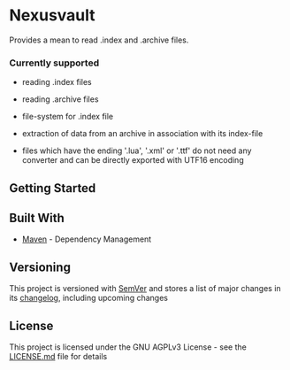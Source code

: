 # Nexusvault

Provides a mean to read .index and .archive files.

### Currently supported

* reading .index files
* reading .archive files
* file-system for .index file
* extraction of data from an archive in association with its index-file

* files which have the ending '.lua', '.xml' or '.ttf' do not need any converter and can be directly exported with UTF16 encoding 

## Getting Started

## Built With

* [Maven](https://maven.apache.org/) - Dependency Management

## Versioning

This project is versioned with [SemVer](http://semver.org/)
and stores a list of major changes in its [changelog](CHANGELOG.md), including upcoming changes

## License

This project is licensed under the GNU AGPLv3 License - see the [LICENSE.md](LICENSE.md) file for details

